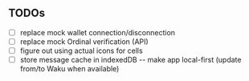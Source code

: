 ## TODOs
- [ ] replace mock wallet connection/disconnection 
- [ ] replace mock Ordinal verification (API)
- [ ] figure out using actual icons for cells
- [ ] store message cache in indexedDB -- make app local-first (update from/to Waku when available)